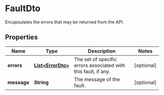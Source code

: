 

# FaultDto

Encapsulates the errors that may be returned from the API.
## Properties

Name | Type | Description | Notes
------------ | ------------- | ------------- | -------------
**errors** | [**List&lt;ErrorDto&gt;**](ErrorDto.md) | The set of specific errors associated with this fault, if any. |  [optional]
**message** | **String** | The message of the fault. |  [optional]



